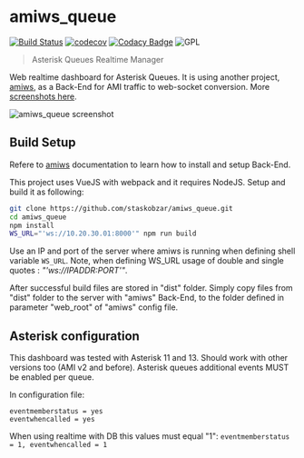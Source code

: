 # amiws_queue
[![Build Status](https://travis-ci.org/staskobzar/amiws_queue.svg?branch=master)](https://travis-ci.org/staskobzar/amiws_queue)
[![codecov](https://codecov.io/gh/staskobzar/amiws_queue/branch/master/graph/badge.svg)](https://codecov.io/gh/staskobzar/amiws_queue)
[![Codacy Badge](https://api.codacy.com/project/badge/Grade/8333ddee50b14cccbc8f56828ccc816a)](https://www.codacy.com/app/staskobzar/amiws_queue?utm_source=github.com&amp;utm_medium=referral&amp;utm_content=staskobzar/amiws_queue&amp;utm_campaign=Badge_Grade)
![GPL](https://img.shields.io/badge/license-GPL_3-green.svg "License")

> Asterisk Queues Realtime Manager

Web realtime dashboard for Asterisk Queues. It is using another project, [amiws](https://github.com/staskobzar/amiws), as a Back-End for AMI traffic to web-socket conversion. More [screenshots here](https://staskobzar.blogspot.ca/2017/12/asterisk-queues-realtime-dashboard-with.html).

![amiws_queue screenshot](https://github.com/staskobzar/amiws_queue/blob/master/screenshot.png)

## Build Setup

Refere to [amiws](https://github.com/staskobzar/amiws) documentation to learn how to install and setup Back-End.

This project uses VueJS with webpack and it requires NodeJS. Setup and build it as following:
```bash
git clone https://github.com/staskobzar/amiws_queue.git
cd amiws_queue
npm install
WS_URL="'ws://10.20.30.01:8000'" npm run build
```

Use an IP and port of the server where amiws is running when defining shell variable ```WS_URL```.
Note, when defining WS_URL usage of double and single quotes : _"'ws://IPADDR:PORT'"_.

After successful build files are stored in "dist" folder. Simply copy files from "dist" folder to the server with "amiws" Back-End,
to the folder defined in parameter "web_root" of "amiws" config file.

## Asterisk configuration

This dashboard was tested with Asterisk 11 and 13. Should work with other versions too (AMI v2 and before).
Asterisk queues additional events MUST be enabled per queue.

In configuration file:
```
eventmemberstatus = yes
eventwhencalled = yes
```

When using realtime with DB this values must equal "1": ``` eventmemberstatus = 1, eventwhencalled = 1 ```

